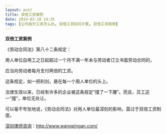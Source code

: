 ```yaml
---
layout: post
title: 双倍工资案例
date: 2014-03-18 14:35
tags: [公司拖欠工资怎么办, 双倍工资如何计算, 双倍工资赔偿]
---
```

<strong>双倍工资案例</strong>

《劳动合同法》第八十二条规定：

用人单位自用工之日起超过一个月不满一年未与劳动者订立书面劳动合同的，

应当向劳动者每月支付两倍的工资。 

这条规定，如一把利剑，悬在每一个用人单位的头上。

法律生效以来，已经有许多的企业被这条规定“撞了一下腰”。而且，员工这一“撞”，单位无处让。

可以毫不夸张地说，《劳动合同法》对用人单位最深刻的影响，莫过于双倍工资制度。

<a href="http://www.wangpingan.com/">深圳律师咨询</a>：<a href="http://www.wangpingan.com/">http://www.wangpingan.com/</a>

